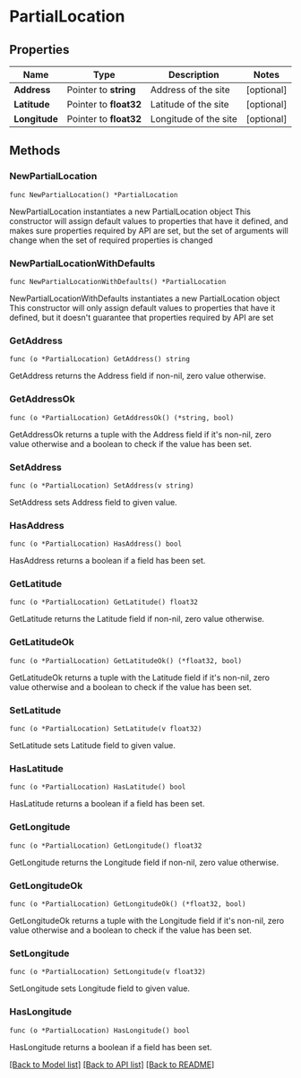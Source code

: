 # PartialLocation

## Properties

Name | Type | Description | Notes
------------ | ------------- | ------------- | -------------
**Address** | Pointer to **string** | Address of the site | [optional] 
**Latitude** | Pointer to **float32** | Latitude of the site | [optional] 
**Longitude** | Pointer to **float32** | Longitude of the site | [optional] 

## Methods

### NewPartialLocation

`func NewPartialLocation() *PartialLocation`

NewPartialLocation instantiates a new PartialLocation object
This constructor will assign default values to properties that have it defined,
and makes sure properties required by API are set, but the set of arguments
will change when the set of required properties is changed

### NewPartialLocationWithDefaults

`func NewPartialLocationWithDefaults() *PartialLocation`

NewPartialLocationWithDefaults instantiates a new PartialLocation object
This constructor will only assign default values to properties that have it defined,
but it doesn't guarantee that properties required by API are set

### GetAddress

`func (o *PartialLocation) GetAddress() string`

GetAddress returns the Address field if non-nil, zero value otherwise.

### GetAddressOk

`func (o *PartialLocation) GetAddressOk() (*string, bool)`

GetAddressOk returns a tuple with the Address field if it's non-nil, zero value otherwise
and a boolean to check if the value has been set.

### SetAddress

`func (o *PartialLocation) SetAddress(v string)`

SetAddress sets Address field to given value.

### HasAddress

`func (o *PartialLocation) HasAddress() bool`

HasAddress returns a boolean if a field has been set.

### GetLatitude

`func (o *PartialLocation) GetLatitude() float32`

GetLatitude returns the Latitude field if non-nil, zero value otherwise.

### GetLatitudeOk

`func (o *PartialLocation) GetLatitudeOk() (*float32, bool)`

GetLatitudeOk returns a tuple with the Latitude field if it's non-nil, zero value otherwise
and a boolean to check if the value has been set.

### SetLatitude

`func (o *PartialLocation) SetLatitude(v float32)`

SetLatitude sets Latitude field to given value.

### HasLatitude

`func (o *PartialLocation) HasLatitude() bool`

HasLatitude returns a boolean if a field has been set.

### GetLongitude

`func (o *PartialLocation) GetLongitude() float32`

GetLongitude returns the Longitude field if non-nil, zero value otherwise.

### GetLongitudeOk

`func (o *PartialLocation) GetLongitudeOk() (*float32, bool)`

GetLongitudeOk returns a tuple with the Longitude field if it's non-nil, zero value otherwise
and a boolean to check if the value has been set.

### SetLongitude

`func (o *PartialLocation) SetLongitude(v float32)`

SetLongitude sets Longitude field to given value.

### HasLongitude

`func (o *PartialLocation) HasLongitude() bool`

HasLongitude returns a boolean if a field has been set.


[[Back to Model list]](../README.md#documentation-for-models) [[Back to API list]](../README.md#documentation-for-api-endpoints) [[Back to README]](../README.md)


